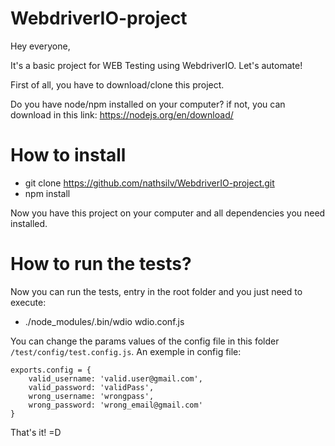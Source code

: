# WebdriverIO-project

Hey everyone,

It's a basic project for WEB Testing using WebdriverIO.
Let's automate! 

First of all, you have to download/clone this project.

Do you have node/npm installed on your computer? if not, you can download in this link: https://nodejs.org/en/download/

# How to install

* git clone https://github.com/nathsilv/WebdriverIO-project.git </br>
* npm install

Now you have this project on your computer and all dependencies you need installed.</br>

# How to run the tests?

Now you can run the tests, entry in the root folder and you just need to execute: </br>
* ./node_modules/.bin/wdio wdio.conf.js

You can change the params values of the config file in this folder `/test/config/test.config.js`.
An exemple in config file: </br>

```
exports.config = {
    valid_username: 'valid.user@gmail.com',
    valid_password: 'validPass',
    wrong_username: 'wrongpass',
    wrong_password: 'wrong_email@gmail.com'
}
```

That's it! =D

